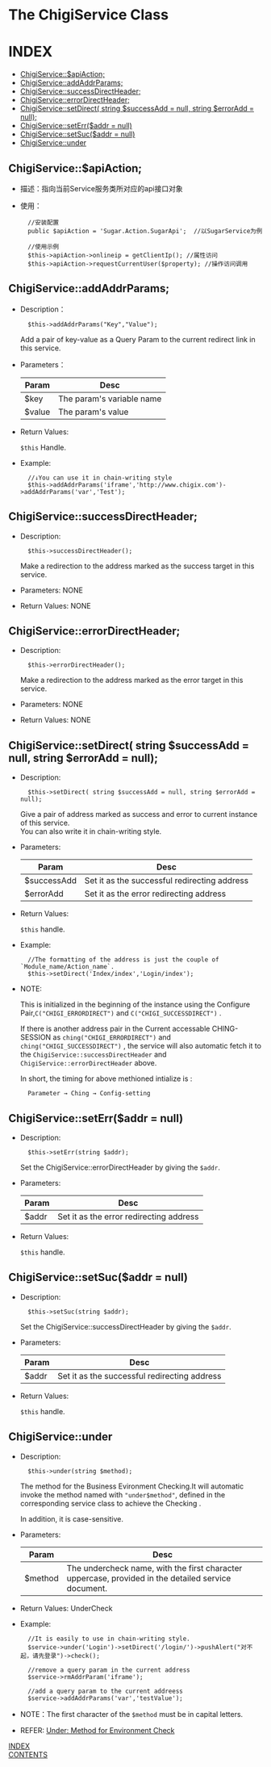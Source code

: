 The ChigiService Class
===============================

# INDEX

- [ChigiService::$apiAction;](#chigiserviceapiaction)
- [ChigiService::addAddrParams;](#chigiserviceaddaddrparams)
- [ChigiService::successDirectHeader;](#chigiservicesuccessdirectheader)
- [ChigiService::errorDirectHeader;](#chigiserviceerrordirectheader)
- [ChigiService::setDirect( string $successAdd = null, string $errorAdd = null);](#chigiservicesetdirect-string-successadd--null-string-erroradd--null)
- [ChigiService::setErr($addr = null)](#chigiserviceseterraddr--null)
- [ChigiService::setSuc($addr = null)](#chigiservicesetsucaddr--null)
- [ChigiService::under](#chigiserviceunder)

## ChigiService::$apiAction;

* 描述：指向当前Service服务类所对应的api接口对象
* 使用：

		//安装配置
		public $apiAction = 'Sugar.Action.SugarApi';  //以SugarService为例

		//使用示例
		$this->apiAction->onlineip = getClientIp(); //属性访问
		$this->apiAction->requestCurrentUser($property); //操作访问调用

## ChigiService::addAddrParams;

* Description：

		$this->addAddrParams("Key","Value");

	Add a pair of key-value as a Query Param to the current redirect link in this service.

* Parameters：

	Param                   |Desc
	------------------------|-----------------------------
	$key                    |The param's variable name
	$value                  |The param's value

* Return Values:

	`$this` Handle.

* Example:

		//↓You can use it in chain-writing style
		$this->addAddrParams('iframe','http://www.chigix.com')->addAddrParams('var','Test');

## ChigiService::successDirectHeader;

* Description:

		$this->successDirectHeader();

	Make a redirection to the address marked as the success target in this service.

* Parameters: NONE
* Return Values: NONE

## ChigiService::errorDirectHeader;

* Description:

		$this->errorDirectHeader();

	Make a redirection to the address marked as the error target in this service.

* Parameters: NONE
* Return Values: NONE

## ChigiService::setDirect( string $successAdd = null, string $errorAdd = null);

* Description:

		$this->setDirect( string $successAdd = null, string $errorAdd = null);

	Give a pair of address marked as success and error to current instance of this service.		
	You can also write it in chain-writing style.

* Parameters:

	Param                   |Desc
	------------------------|-----------------------------
	$successAdd             |Set it as the successful redirecting address
	$errorAdd               |Set it as the error redirecting address

* Return Values: 

	`$this` handle.

* Example:

		//The formatting of the address is just the couple of `Module_name/Action_name`.
		$this->setDirect('Index/index','Login/index');

* NOTE:

	This is initialized in the beginning of the instance using the Configure Pair,`C("CHIGI_ERRORDIRECT")` and `C("CHIGI_SUCCESSDIRECT")` .

	If there is another address pair in the Current accessable CHING-SESSION as `ching("CHIGI_ERRORDIRECT")` and `ching("CHIGI_SUCCESSDIRECT")` , the service will also automatic fetch it to the `ChigiService::successDirectHeader` and `ChigiService::errorDirectHeader` above.

	In short, the timing for above methioned intialize is :

		Parameter → Ching → Config-setting

## ChigiService::setErr($addr = null)

* Description:

		$this->setErr(string $addr);
	
	Set the ChigiService::errorDirectHeader by giving the `$addr`.

* Parameters:

	Param                   |Desc
	------------------------|-----------------------------
	$addr                   |Set it as the error redirecting address

* Return Values:

	`$this` handle.

## ChigiService::setSuc($addr = null)

* Description:

		$this->setSuc(string $addr);
	
	Set the ChigiService::successDirectHeader by giving the `$addr`.

* Parameters:

	Param                   |Desc
	------------------------|-----------------------------
	$addr                   |Set it as the successful redirecting address

* Return Values:

	`$this` handle.


## ChigiService::under

* Description:

		$this->under(string $method);

	The method for the Business Evironment Checking.It will automatic invoke the method named with `"under$method"`, defined in the corresponding service class to achieve the Checking .

	In addition, it is case-sensitive.

* Parameters:

	Param                   |Desc
	------------------------|-----------------------------
	$method                 |The undercheck name, with the first character uppercase,  provided in the detailed service document.

* Return Values: UnderCheck
* Example:

		//It is easily to use in chain-writing style.
		$service->under('Login')->setDirect('/login/')->pushAlert("对不起，请先登录")->check();

		//remove a query param in the current address
		$service->rmAddrParam('iframe');

		//add a query param to the current addreess
		$service->addAddrParams('var','testValue');

* NOTE：The first character of the `$method` must be in capital letters.
* REFER: [Under: Method for Environment Check](./developing_specification.md#under-method-for-environment-check)

[INDEX](#index)		
[CONTENTS](./index.md#contents)
